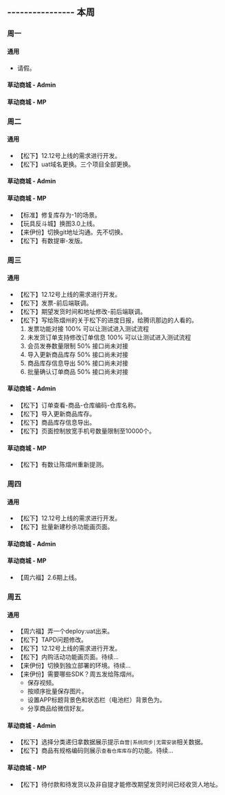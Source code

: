 ## ---------------- 本周

### 周一
#### 通用
* 请假。
#### 草动商城 - Admin
#### 草动商城 - MP

### 周二
#### 通用
* 【松下】12.12号上线的需求进行开发。
* 【松下】uat域名更换。三个项目全部更换。
#### 草动商城 - Admin
#### 草动商城 - MP
* 【标准】修复库存为-1的场景。
* 【玩具反斗城】换图3.0上线。
* 【来伊份】切换git地址沟通。先不切换。
* 【松下】有数提审-发版。

### 周三
#### 通用
* 【松下】12.12号上线的需求进行开发。
* 【松下】发票-前后端联调。
* 【松下】期望发货时间和地址修改-前后端联调。
* 【松下】写给陈熠州的关于松下的进度日报，给腾讯那边的人看的。
  1. 发票功能对接 100% 可以让测试进入测试流程
  2. 未发货订单支持修改订单信息 100% 可以让测试进入测试流程
  3. 会员发券数量限制 50% 接口尚未对接
  4. 导入更新商品库存 50% 接口尚未对接
  5. 商品库存信息导出 50% 接口尚未对接
  6. 批量确认订单商品 50% 接口尚未对接
#### 草动商城 - Admin
* 【松下】订单查看-商品-仓库编码-仓库名称。
* 【松下】导入更新商品库存。
* 【松下】商品库存信息导出。
* 【松下】页面控制放宽手机号数量限制至10000个。
#### 草动商城 - MP
* 【松下】有数让陈熠州重新提测。

### 周四
#### 通用
* 【松下】12.12号上线的需求进行开发。
* 【松下】批量新建秒杀功能画页面。
#### 草动商城 - Admin
#### 草动商城 - MP
* 【周六福】2.6期上线。

### 周五
#### 通用
* 【周六福】弄一个deploy:uat出来。
* 【松下】TAPD问题修改。
* 【松下】12.12号上线的需求进行开发。
* 【松下】内购活动功能画页面。待续...
* 【来伊份】切换到独立部署的环境。待续...
* 【来伊份】需要哪些SDK？周五发给陈熠州。
  - 保存视频。
  - 按顺序批量保存图片。
  - 设置APP标题背景色和状态栏（电池栏）背景色为。
  - 分享商品给微信好友。
#### 草动商城 - Admin
* 【松下】选择分类递归拿数据展示提示`自营|系统同步|无需安装`相关数据。
* 【松下】商品有规格编码则展示`查看仓库库存`的功能。待续...
#### 草动商城 - MP
* 【松下】待付款和待发货以及非自提才能修改期望发货时间已经收货人地址。
